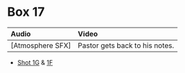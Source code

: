 # Box 17

| Audio | Video |
|:---|:---|
| [Atmosphere SFX] | Pastor gets back to his notes. |

* [Shot 1G](1G.md) & [1F](1F.md)